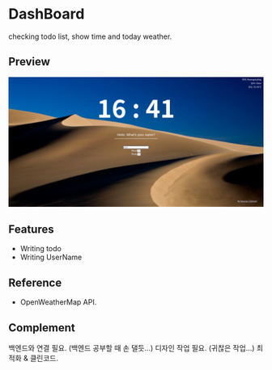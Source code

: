 # DashBoard

checking todo list, show time and today weather.

## Preview

![](preview.png)

## Features

-   Writing todo
-   Writing UserName

## Reference

-   OpenWeatherMap API.

## Complement

백엔드와 연결 필요. (백엔드 공부할 때 손 댈듯...)
디자인 작업 필요. (귀찮은 작업...)
최적화 & 클린코드.
